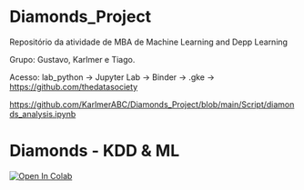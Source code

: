 # Diamonds_Project

  Repositório da atividade de MBA de Machine Learning and Depp Learning 

  Grupo: Gustavo, Karlmer e Tiago.
  
  Acesso: lab_python -> Jupyter Lab -> Binder -> .gke -> https://github.com/thedatasociety
  
  https://github.com/KarlmerABC/Diamonds_Project/blob/main/Script/diamonds_analysis.ipynb

# Diamonds - KDD & ML
[![Open In Colab](https://colab.research.google.com/assets/colab-badge.svg)](https://github.com/KarlmerABC/Diamonds_Project/blob/main/Script/diamonds_analysis.ipynb)
